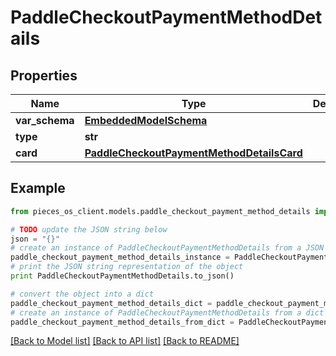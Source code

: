 # PaddleCheckoutPaymentMethodDetails


## Properties
Name | Type | Description | Notes
------------ | ------------- | ------------- | -------------
**var_schema** | [**EmbeddedModelSchema**](EmbeddedModelSchema.md) |  | [optional] 
**type** | **str** |  | 
**card** | [**PaddleCheckoutPaymentMethodDetailsCard**](PaddleCheckoutPaymentMethodDetailsCard.md) |  | [optional] 

## Example

```python
from pieces_os_client.models.paddle_checkout_payment_method_details import PaddleCheckoutPaymentMethodDetails

# TODO update the JSON string below
json = "{}"
# create an instance of PaddleCheckoutPaymentMethodDetails from a JSON string
paddle_checkout_payment_method_details_instance = PaddleCheckoutPaymentMethodDetails.from_json(json)
# print the JSON string representation of the object
print PaddleCheckoutPaymentMethodDetails.to_json()

# convert the object into a dict
paddle_checkout_payment_method_details_dict = paddle_checkout_payment_method_details_instance.to_dict()
# create an instance of PaddleCheckoutPaymentMethodDetails from a dict
paddle_checkout_payment_method_details_from_dict = PaddleCheckoutPaymentMethodDetails.from_dict(paddle_checkout_payment_method_details_dict)
```
[[Back to Model list]](../README.md#documentation-for-models) [[Back to API list]](../README.md#documentation-for-api-endpoints) [[Back to README]](../README.md)


